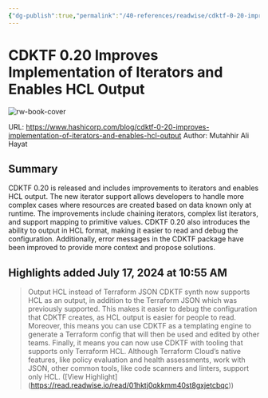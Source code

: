```yaml
---
{"dg-publish":true,"permalink":"/40-references/readwise/cdktf-0-20-improves-implementation-of-iterators-and-enables-hcl-output/","tags":["rw/articles"]}
---
```


# CDKTF 0.20 Improves Implementation of Iterators and Enables HCL Output

![rw-book-cover](https://www.datocms-assets.com/2885/1704908313-share-cdktf-0-20-improves-implementation-of-iterators-and-enables-hcl-output.png?w=1200&h=630&fit=crop&auto=format)
  
URL: https://www.hashicorp.com/blog/cdktf-0-20-improves-implementation-of-iterators-and-enables-hcl-output
Author: Mutahhir Ali Hayat

## Summary

CDKTF 0.20 is released and includes improvements to iterators and enables HCL output. The new iterator support allows developers to handle more complex cases where resources are created based on data known only at runtime. The improvements include chaining iterators, complex list iterators, and support mapping to primitive values. CDKTF 0.20 also introduces the ability to output in HCL format, making it easier to read and debug the configuration. Additionally, error messages in the CDKTF package have been improved to provide more context and propose solutions.

## Highlights added July 17, 2024 at 10:55 AM
>Output HCL instead of Terraform JSON
>CDKTF synth now supports HCL as an output, in addition to the Terraform JSON which was previously supported. This makes it easier to debug the configuration that CDKTF creates, as HCL output is easier for people to read.
>Moreover, this means you can use CDKTF as a templating engine to generate a Terraform config that will then be used and edited by other teams. Finally, it means you can now use CDKTF with tooling that supports only Terraform HCL. Although Terraform Cloud’s native features, like policy evaluation and health assessments, work with JSON, other common tools, like code scanners and linters, support only HCL. ([View Highlight] (https://read.readwise.io/read/01hktj0qkkmm40st8gxjetcbqc))



